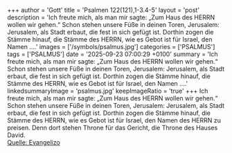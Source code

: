 +++
author = 'Gott'
title = 'Psalmen 122(121),1-3.4-5'
layout = 'post'
description = 'Ich freute mich, als man mir sagte: „Zum Haus des HERRN wollen wir gehen.“ Schon stehen unsere Füße in deinen Toren, Jerusalem: Jerusalem, als Stadt erbaut, die fest in sich gefügt ist. Dorthin zogen die Stämme hinauf, die Stämme des HERRN, wie es Gebot ist für Israel, den Namen ....'
images = ['/symbols/psalmus.jpg']
categories = ['PSALMUS']
tags = ['PSALMUS']
date = '2025-09-23 07:00:29 +0100'
summary = 'Ich freute mich, als man mir sagte: „Zum Haus des HERRN wollen wir gehen.“ Schon stehen unsere Füße in deinen Toren, Jerusalem: Jerusalem, als Stadt erbaut, die fest in sich gefügt ist. Dorthin zogen die Stämme hinauf, die Stämme des HERRN, wie es Gebot ist für Israel, den Namen ....'
linkedsummaryImage = 'psalmus.jpg'
keepImageRatio = 'true'
+++
Ich freute mich, als man mir sagte: „Zum Haus des HERRN wollen wir gehen.“
Schon stehen unsere Füße in deinen Toren, Jerusalem:
Jerusalem, als Stadt erbaut, die fest in sich gefügt ist.
Dorthin zogen die Stämme hinauf, die Stämme des HERRN, wie es Gebot ist für Israel, den Namen des HERRN zu preisen.<!--more-->
Denn dort stehen Throne für das Gericht, die Throne des Hauses David.<br> [Quelle: Evangelizo](https://evangeliumtagfuertag.org/DE/gospel)